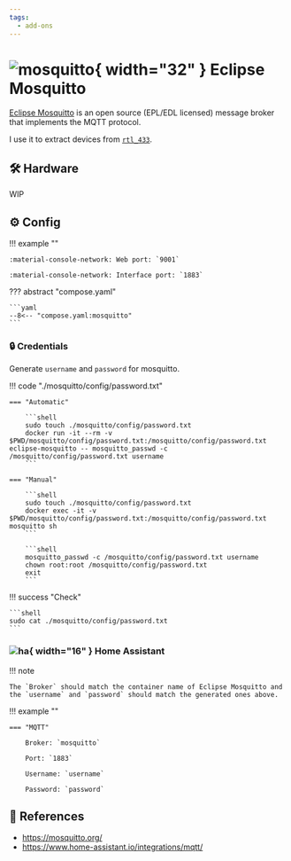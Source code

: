 ```yaml
---
tags:
  - add-ons
---
```

# ![mosquitto](https://cdn.jsdelivr.net/gh/selfhst/icons/png/mosquitto.png){ width="32" } Eclipse Mosquitto

[Eclipse Mosquitto][1] is an open source (EPL/EDL licensed) message broker that implements the MQTT protocol. 

I use it to extract devices from [`rtl_433`](./rtl_433.md).

## :hammer_and_wrench: Hardware

WIP

## :gear: Config

!!! example ""

    :material-console-network: Web port: `9001`
    
    :material-console-network: Interface port: `1883`

??? abstract "compose.yaml"

    ```yaml
    --8<-- "compose.yaml:mosquitto"
    ```

### :lock: Credentials

Generate `username` and `password` for mosquitto.

!!! code "./mosquitto/config/password.txt"

    === "Automatic"

        ```shell
        sudo touch ./mosquitto/config/password.txt
        docker run -it --rm -v $PWD/mosquitto/config/password.txt:/mosquitto/config/password.txt eclipse-mosquitto -- mosquitto_passwd -c /mosquitto/config/password.txt username
        ```

    === "Manual"
    
        ```shell
        sudo touch ./mosquitto/config/password.txt
        docker exec -it -v $PWD/mosquitto/config/password.txt:/mosquitto/config/password.txt mosquitto sh
        ```

        ```shell
        mosquitto_passwd -c /mosquitto/config/password.txt username
        chown root:root /mosquitto/config/password.txt
        exit 
        ```

!!! success "Check"

    ```shell
    sudo cat ./mosquitto/config/password.txt
    ```

### ![ha](https://cdn.jsdelivr.net/gh/selfhst/icons/png/home-assistant.png){ width="16" } Home Assistant

!!! note

    The `Broker` should match the container name of Eclipse Mosquitto and the `username` and `password` should match the generated ones above.

!!! example ""

    === "MQTT"
    
        Broker: `mosquitto`

        Port: `1883`

        Username: `username`

        Password: `password`

## :link: References

- <https://mosquitto.org/>
- <https://www.home-assistant.io/integrations/mqtt/>

[1]: <https://mosquitto.org/>
